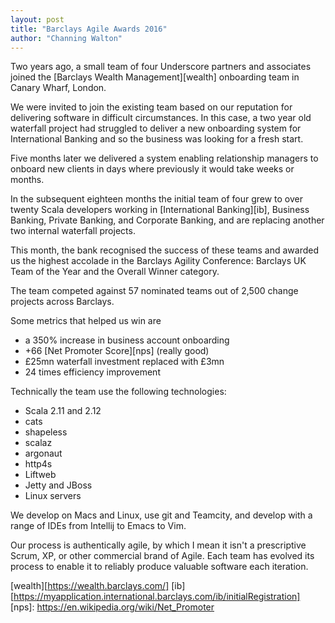 ```yaml
---
layout: post
title: "Barclays Agile Awards 2016"
author: "Channing Walton"
---
```


Two years ago, a small team of four Underscore partners and associates joined the
[Barclays Wealth Management][wealth] onboarding team in Canary Wharf, London.

We were invited to join the existing team based on our reputation for
delivering software in difficult circumstances. In this case, a two year old waterfall
project had struggled to deliver a new onboarding system for International
Banking and so the business was looking for a fresh start.

Five months later we delivered a system enabling relationship managers to onboard new
clients in days where previously it would take weeks or months.

In the subsequent eighteen months the initial team of four grew to over
twenty Scala developers working in [International Banking][ib], Business Banking,
Private Banking, and Corporate Banking, and are replacing another two internal
waterfall projects.

This month, the bank recognised the success of these teams and awarded us the
highest accolade in the Barclays Agility Conference: Barclays UK Team of the Year
and the Overall Winner category.

The team competed against 57 nominated teams out of 2,500 change projects across Barclays.

Some metrics that helped us win are
- a 350% increase in business account onboarding
- +66 [Net Promoter Score][nps] (really good)
- £25mn waterfall investment replaced with £3mn
- 24 times efficiency improvement

Technically the team use the following technologies:
- Scala 2.11 and 2.12
- cats
- shapeless
- scalaz
- argonaut
- http4s
- Liftweb
- Jetty and JBoss
- Linux servers

We develop on Macs and Linux, use git and Teamcity,
and develop with a range of IDEs from Intellij to Emacs to Vim.

Our process is authentically agile, by which I mean it isn't a prescriptive
Scrum, XP, or other commercial brand of Agile. Each team has evolved its process to
enable it to reliably produce valuable software each iteration.

[wealth][https://wealth.barclays.com/]
[ib][https://myapplication.international.barclays.com/ib/initialRegistration]
[nps]: https://en.wikipedia.org/wiki/Net_Promoter
